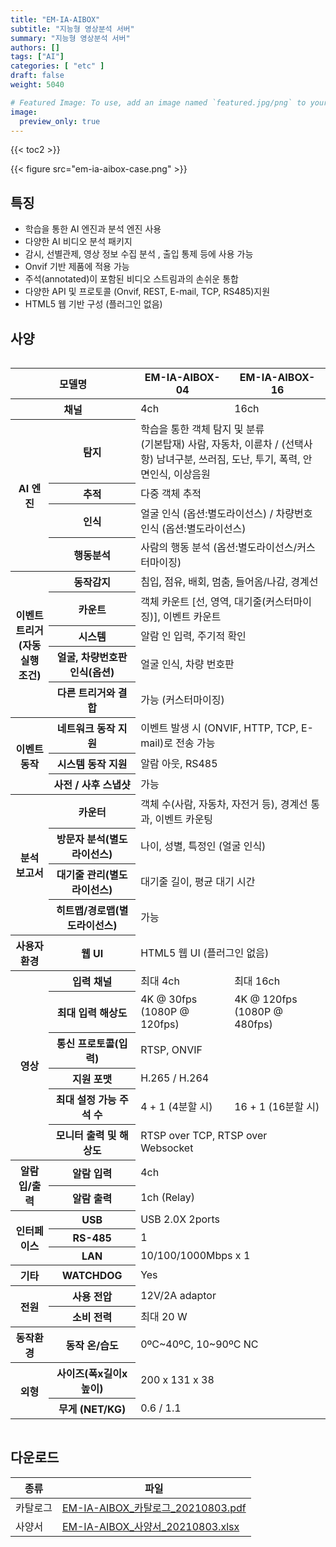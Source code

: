 ```yaml
---
title: "EM-IA-AIBOX"
subtitle: "지능형 영상분석 서버"
summary: "지능형 영상분석 서버"
authors: []
tags: ["AI"]
categories: [ "etc" ]
draft: false
weight: 5040

# Featured Image: To use, add an image named `featured.jpg/png` to your page's folder.
image:
  preview_only: true
---
```


{{< toc2 >}}

<div class="container">
<div class="row justify-content-center align-items-center">
<div class="col-sm-6">

{{< figure src="em-ia-aibox-case.png" >}}

</div>
</div>
</div>

## 특징

- 학습을 통한 AI 엔진과 분석 엔진 사용
- 다양한 AI 비디오 분석 패키지
- 감시, 선별관제, 영상 정보 수집 분석 , 출입 통제 등에 사용 가능
- Onvif 기반 제품에 적용 가능
- 주석(annotated)이 포함된 비디오 스트림과의 손쉬운 통합
- 다양한 API 및 프로토콜 (Onvif, REST, E-mail, TCP, RS485)지원
- HTML5 웹 기반 구성 (플러그인 없음)


## 사양

<div style="overflow-x: auto">
<table class="spec">
<thead>
<tr>
<th colspan="2">모델명</th>
<th>EM-IA-AIBOX-04</th>
<th>EM-IA-AIBOX-16</th>
</tr>
</thead>
<tbody>
<tr>
<th colspan="2">채널</th>
<td>4ch</td>
<td>16ch</td>
</tr>
<tr>
<th rowspan="4">AI 엔진</th>
<th>탐지</th>
<td colspan="2">학습을 통한 객체 탐지 및 분류<br>(기본탑재) 사람, 자동차, 이륜차 / (선택사항) 남녀구분, 쓰러짐, 도난, 투기, 폭력, 안면인식, 이상음원</td>
</tr>
<tr>
<th>추적</th>
<td colspan="2">다중 객체 추적</td>
</tr>
<tr>
<th>인식</th>
<td colspan="2">얼굴 인식 (옵션:별도라이선스) / 차량번호 인식 (옵션:별도라이선스)</td>
</tr>
<tr>
<th>행동분석</th>
<td colspan="2">사람의 행동 분석 (옵션:별도라이선스/커스터마이징)</td>
</tr>
<tr>
<th rowspan="5">이벤트 트리거<br>(자동 실행 조건)</th>
<th>동작감지</th>
<td colspan="2">침입, 점유, 배회, 멈춤, 들어옴/나감, 경계선</td>
</tr>
<tr>
<th>카운트</th>
<td colspan="2">객체 카운트 [선, 영역, 대기줄(커스터마이징)], 이벤트 카운트</td>
</tr>
<tr>
<th>시스템</th>
<td colspan="2">알람 인 입력, 주기적 확인</td>
</tr>
<tr>
<th>얼굴, 차량번호판 인식(옵션)</th>
<td colspan="2">얼굴 인식, 차량 번호판</td>
</tr>
<tr>
<th>다른 트리거와 결합</th>
<td colspan="2">가능 (커스터마이징)</td>
</tr>
<tr>
<th rowspan="3">이벤트 동작</th>
<th>네트워크 동작 지원</th>
<td colspan="2">이벤트 발생 시 (ONVIF, HTTP, TCP, E-mail)로 전송 가능</td>
</tr>
<tr>
<th>시스템 동작 지원</th>
<td colspan="2">알람 아웃, RS485</td>
</tr>
<tr>
<th>사전 / 사후 스냅샷</th>
<td colspan="2">가능</td>
</tr>
<tr>
<th rowspan="4">분석 보고서</th>
<th>카운터</th>
<td colspan="2">객체 수(사람, 자동차, 자전거 등), 경계선 통과, 이벤트 카운팅</td>
</tr>
<tr>
<th>방문자 분석(별도라이선스)</th>
<td colspan="2">나이, 성별, 특정인 (얼굴 인식)</td>
</tr>
<tr>
<th>대기줄 관리(별도라이선스)</th>
<td colspan="2">대기줄 길이, 평균 대기 시간</td>
</tr>
<tr>
<th>히트맵/경로맵(별도라이선스)</th>
<td colspan="2">가능</td>
</tr>
<tr>
<th>사용자 환경</th>
<th>웹 UI</th>
<td colspan="2">HTML5 웹 UI (플러그인 없음)</td>
</tr>
<tr>
<th rowspan="6">영상</th>
<th>입력 채널</th>
<td>최대 4ch</td>
<td>최대 16ch</td>
</tr>
<tr>
<th>최대 입력 해상도</th>
<td>4K @ 30fps (1080P @ 120fps)</td>
<td>4K @ 120fps (1080P @ 480fps)</td>
</tr>
<tr>
<th>통신 프로토콜(입력)</th>
<td colspan="2">RTSP, ONVIF</td>
</tr>
<tr>
<th>지원 포맷</th>
<td colspan="2">H.265 / H.264</td>
</tr>
<tr>
<th>최대 설정 가능 주석 수</th>
<td>4 + 1 (4분할 시)</td>
<td>16 + 1 (16분할 시)</td>
</tr>
<tr>
<th>모니터 출력 및 해상도</th>
<td colspan="2">RTSP over TCP, RTSP over Websocket</td>
</tr>
<tr>
<th rowspan="2">알람 입/출력</th>
<th>알람 입력</th>
<td colspan="2">4ch</td>
</tr>
<tr>
<th>알람 출력</th>
<td colspan="2">1ch (Relay)</td>
</tr>
<tr>
<th rowspan="3">인터페이스</th>
<th>USB</th>
<td colspan="2">USB 2.0X 2ports</td>
</tr>
<tr>
<th>RS-485</th>
<td colspan="2">1</td>
</tr>
<tr>
<th>LAN</th>
<td colspan="2">10/100/1000Mbps x 1</td>
</tr>
<tr>
<th>기타</th>
<th>WATCHDOG</th>
<td colspan="2">Yes</td>
</tr>
<tr>
<th rowspan="2">전원</th>
<th>사용 전압</th>
<td colspan="2">12V/2A adaptor</td>
</tr>
<tr>
<th>소비 전력</th>
<td colspan="2">최대 20 W</td>
</tr>
<tr>
<th>동작환경</th>
<th>동작 온/습도</th>
<td colspan="2">0ºC~40ºC, 10~90ºC NC</td>
</tr>
<tr>
<th rowspan="2">외형</th>
<th>사이즈(폭x길이x높이)</th>
<td colspan="2">200 x 131 x 38</td>
</tr>
<tr>
<th>무게 (NET/KG)</th>
<td colspan="2">0.6 / 1.1</td>
</tr>
</tbody>
</table>
</div>

## 다운로드

종류 | 파일
---- | ----
카탈로그 | [EM-IA-AIBOX_카탈로그_20210803.pdf](https://www.emstone.com/data/sales/ko/EM-IA-AIBOX_카탈로그_20210803.pdf)
사양서 | [EM-IA-AIBOX_사양서_20210803.xlsx](https://www.emstone.com/data/sales/ko/EM-IA-AIBOX_사양서_20210803.xlsx)
